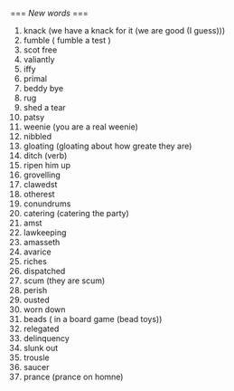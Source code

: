 === *New words* ===

1. knack (we have a knack for it (we are good (I guess)))
2. fumble ( fumble a test )
3. scot free
4. valiantly
5. iffy
6. primal
7. beddy bye
8. rug
9. shed a tear
10. patsy
11. weenie (you are a real weenie)
12. nibbled
13. gloating (gloating about how greate they are)
14. ditch (verb)
15. ripen him up
16. grovelling
17. clawedst
18. otherest
19. conundrums
20. catering (catering the party)
21. amst
22. lawkeeping
23. amasseth
24. avarice
25. riches
26. dispatched
27. scum (they are scum)
28. perish
29. ousted
30. worn down
31. beads ( in a board game (bead toys))
32. relegated
33. delinquency
34. slunk out
35. trousle
36. saucer
37. prance (prance on homne)
